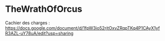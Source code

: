 # TheWrathOfOrcus

Cachier des charges : https://docs.google.com/document/d/1fpW3io52rjtOxvZRqpTKq4P1CAyX1yfR3AZL-uY78uA/edit?usp=sharing
